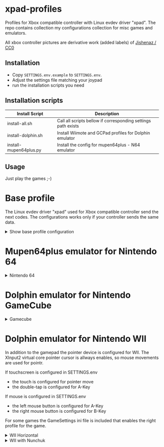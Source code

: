 # xpad-profiles

Profiles for Xbox compatible controller with Linux evdev driver "xpad". 
The repo contains collection my configurations collection for misc games and emulators.

All xbox controller pictures are derivative work (added labels) of [Jishenaz / CC0](https://commons.wikimedia.org/wiki/File:Xbox_Controller.svg)

## Installation

 - Copy `SETTINGS.env.example` to `SETTINGS.env`. 
 - Adjust the settings file matching your joypad
 - run the installation scripts you need

## Installation scripts

Install Script | Description
--- | ---
install-all.sh | Call all scripts bellow if corresponding settings path exists
install-dolphin.sh | Install Wiimote and GCPad profiles for Dolphin emulator
install-mupen64plus.py | Install the config for mupen64plus - N64 emulator

## Usage
Just play the games ;-)

# Base profile
The Linux evdev driver "xpad" used for Xbox compatible controller send the next codes. The configurations works only if your controller sends the same data.
<details><summary>Show base profile configuration</summary>

![Xbox base profile](Xbox_Controller.svg)

`evtest /dev/input/by-id/usb-*event-joystick`

```
Supported events:
  Event type 0 (EV_SYN)
  Event type 1 (EV_KEY)
    Event code 304 (BTN_SOUTH)
    Event code 305 (BTN_EAST)
    Event code 307 (BTN_NORTH)
    Event code 308 (BTN_WEST)
    Event code 310 (BTN_TL)
    Event code 311 (BTN_TR)
    Event code 314 (BTN_SELECT)
    Event code 315 (BTN_START)
    Event code 316 (BTN_MODE)
    Event code 317 (BTN_THUMBL)
    Event code 318 (BTN_THUMBR)
  Event type 3 (EV_ABS)
    Event code 0 (ABS_X)
      Value      0
      Min   -32768
      Max    32767
      Fuzz      16
      Flat     128
    Event code 1 (ABS_Y)
      Value      0
      Min   -32768
      Max    32767
      Fuzz      16
      Flat     128
    Event code 2 (ABS_Z)
      Value      0
      Min        0
      Max      255
    Event code 3 (ABS_RX)
      Value      0
      Min   -32768
      Max    32767
      Fuzz      16
      Flat     128
    Event code 4 (ABS_RY)
      Value      0
      Min   -32768
      Max    32767
      Fuzz      16
      Flat     128
    Event code 5 (ABS_RZ)
      Value      0
      Min        0
      Max      255
    Event code 16 (ABS_HAT0X)
      Value      0
      Min       -1
      Max        1
    Event code 17 (ABS_HAT0Y)
      Value      0
      Min       -1
      Max        1
```

</details>

# Mupen64plus emulator for Nintendo 64

<details><summary>Nintendo 64</summary>

![Nintendo 64](XB%20mupen64plus.svg)
 
</details>

# Dolphin emulator for Nintendo GameCube

<details><summary>Gamecube</summary>

![Gamecube](dolphin/GCPad/XB%20default.svg)
 
</details>

# Dolphin emulator for Nintendo WII
In addition to the gamepad the pointer device is configured for WII.
The XInput2 virtual core pointer cursor is allways enables, so mouse movements are used for pointr.

If touchscreen is configured in SETTINGS.env
 - the touch is configured for pointer move
 - the double-tap is configured for A-Key

If mouse is configured in SETTINGS.env
 - the left mouse button is configured for A-Key
 - the right mouse button is configured for B-Key

For some games the GameSettings ini file is included that enables the right profile for the game.

<details><summary>WII Horizontal</summary>

- SMN - New Super Mario Bros. Wii
- MRR - New Super Mario Bros.  Retro edition
- NSS - New Super Mario Bros. Summer Sun Special
- R8P - Super Paper Mario
 
![WI Horizontal](dolphin/Wiimote/XB%20Horizontal.svg)
 
</details>

<details><summary>WII with Nunchuk</summary>

- RMG - Super Mario Galaxy
- SB4 - Super Mario Galaxy 2
 
![WI with Nunchuk](dolphin/Wiimote/XB%20with%20Nunchuk.svg)
 
</details>
